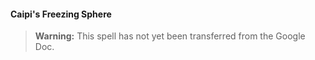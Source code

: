 #### Caipi's Freezing Sphere
<!-- previously "Freezing Sphere" -->
<!-- markdownlint-disable-next-line no-emphasis-as-heading -->

> **Warning:**
> This spell has not yet been transferred from the Google Doc.
